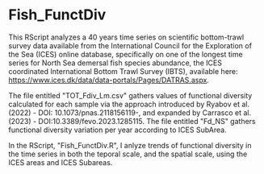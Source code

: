 # Fish_FunctDiv

This RScript analyzes a 40 years time series on scientific bottom-trawl survey data available from the International Council for the Exploration of the Sea (ICES) online database, specifically on one of the longest time series for North Sea demersal fish species abundance, the ICES coordinated International Bottom Trawl Survey (IBTS), available here: https://www.ices.dk/data/data-portals/Pages/DATRAS.aspx.

The file entitled "TOT_Fdiv_Lm.csv" gathers values of functional diversity calculated for each sample via the approach introduced by Ryabov et al. (2022) - DOI: 10.1073/pnas.2118156119-, and expanded by Carrasco et al. (2023) - DOI:10.3389/fevo.2023.1285115. The file entitled "Fd_NS" gathers functional diversity variation per year according to ICES SubArea.

In the RScript, "Fish_FunctDiv.R", I anlyze trends of functional diversity in the time series in both the teporal scale, and the spatial scale, using the ICES areas and ICES Subareas.

